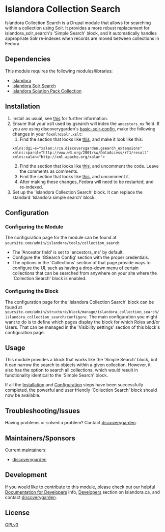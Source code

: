 # Islandora Collection Search

Islandora Collection Search is a Drupal module that allows for searching within a collection using Solr. It provides a more robust replacement for islandora_solr_search's 'Simple Search' block, and it automatically handles appropriate Solr re-indexes when records are moved between collections in Fedora.

## Dependencies

This module requires the following modules/libraries:
* [Islandora](https://github.com/Islandora/islandora)
* [Islandora Solr Search](https://github.com/Islandora/islandora_solr_search)
* [Islandora Solution Pack Collection](https://github.com/Islandora/islandora_solution_pack_collection)

## Installation

  1. Install as usual, see [this](https://drupal.org/documentation/install/modules-themes/modules-7) for further information.
  2. Ensure that your xslt used by gsearch will index the `ancestors_ms` field.  If you are using discoverygarden's [basic-solr-config](https://github.com/discoverygarden/basic-solr-config?source=c), make the following changes in your `foxmlToSolr.xslt`:
      1. Find the section that looks like [this](https://github.com/discoverygarden/basic-solr-config/blob/e161a73abc5bfb0186747174d17a80dcfdc49b4b/foxmlToSolr.xslt#L27-L30), and make it look like this:
      ```
      xmlns:dgi-e="xalan://ca.discoverygarden.gsearch_extensions"
      xmlns:sparql="http://www.w3.org/2001/sw/DataAccess/rf1/result"
      xmlns:xalan="http://xml.apache.org/xalan">
      ```
      2. Find the section that looks like [this](https://github.com/discoverygarden/basic-solr-config/blob/e161a73abc5bfb0186747174d17a80dcfdc49b4b/foxmlToSolr.xslt#L114-L120), and uncomment the code. Leave the comments as comments.
      3. Find the section that looks like [this](https://github.com/discoverygarden/basic-solr-config/blob/e161a73abc5bfb0186747174d17a80dcfdc49b4b/foxmlToSolr.xslt#L277-L287), and uncomment it.
      4. After making these changes, Fedora will need to be restarted, and re-indexed.
  3. Set up the 'Islandora Collection Search' block. It can replace the standard 'Islandora simple search' block.

## Configuration

### Configuring the Module

The configuration page for the module can be found at `yoursite.com/admin/islandora/tools/collection_search`.
* The 'Ancestor field' is set to 'ancestors_ms' by default.
* Configure the 'GSearch Config' section with the proper credentials.
* The options in the 'Collections' section of that page provide ways to configure the UI, such as having a drop-down menu of certain collections that can be searched from anywhere on your site where the 'Collection Search' block is enabled.

### Configuring the Block

The configuration page for the 'Islandora Collection Search' block can be found at `yoursite.com/admin/structure/block/manage/islandora_collection_search/islandora_collection_search/configure`. The main configuration you might want to do is to define which pages display the block for which Roles and/or Users. That can be managed in the 'Visibility settings' section of this block's configuration page.

## Usage

This module provides a block that works like the 'Simple Search' block, but it can narrow the search to objects within a given collection. However, it also has the option to search all collections, which would result in functionality identical to the 'Simple Search' block.

If all the [Installation](#installation) and [Configuration](#configuration) steps have been successfully completed, the powerful and user friendly 'Collection Search' block should now be available.

## Troubleshooting/Issues

Having problems or solved a problem? Contact [discoverygarden](http://support.discoverygarden.ca).
  
## Maintainers/Sponsors
Current maintainers:

* [discoverygarden](https://github.com/discoverygarden)

## Development

If you would like to contribute to this module, please check out our helpful
[Documentation for Developers](https://github.com/Islandora/islandora/wiki#wiki-documentation-for-developers)
info, [Developers](http://islandora.ca/developers) section on Islandora.ca, and
contact [discoverygarden](http://support.discoverygarden.ca).

## License

[GPLv3](http://www.gnu.org/licenses/gpl-3.0.txt)
